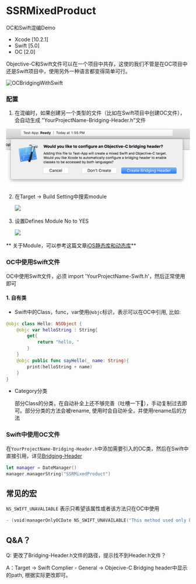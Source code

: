 # SSRMixedProduct
OC和Swift混编Demo
- Xcode [10.2.1]
- Swift [5.0]
- OC [2.0]

Objective-C和Swift文件可以在一个项目中共存，这使的我们不管是在OC项目中还是Swift项目中，使用另外一种语言都变得简单可行。

![OCBridgingWithSwift](/Users/shendong/Documents/github/SSRMixedProduct/sources/OCBridgingWithSwift.png)

### 配置

1. 在混编时，如果创建另一个类型的文件（比如在Swift项目中创建OC文件），会自动生成 "YourProjectName-Bridging-Header.h"文件

![createBridgingHeader](sources/createBridgingHeader.png)

2. 在Target -> Build Setting中搜索module

   ![](/Users/shendong/Documents/github/SSRMixedProduct/sources/searchModule.png)

   

3. 设置Defines Module No to YES

   ![](/Users/shendong/Documents/github/SSRMixedProduct/sources/changeDefineModuleFromNoToYES.png)

** 关于Module，可以参考这篇文章[iOS静态库和动态库](https://juejin.im/post/5ce3ef94f265da1bce3da5b5)**

### OC中使用Swift文件

OC中使用Swift文件，必须 import 'YourProjectName-Swift.h'，然后正常使用即可

#### 1. 自有类

- Swift中的Class，func，var使用`@objc`标识，表示可以在OC中引用, 比如:

```swift
@objc class Hello: NSObject {
    @objc var helloString : String{
        get{
            return "hello, "
        }
    }
    @objc public func sayHello(_ name: String){
        print(helloString + name)
    }
}
```

- Category分类

  部分Class的分类，在自动补全上还不够完善（吐槽一下🍎），手动复制过去即可。部分分类的方法会被rename, 使用时会自动补全，并使用rename后的方法

### Swift中使用OC文件

在`YourProjectName-Bridging-Header.h`中添加需要引入的OC类，然后在Swift中直接引用，详见[Bridging-Header](SSRMixedProduct/SSRMixedProduct-Bridging-Header.h)

```swift
let manager = DateManager()
manager.managerString("SSRMixedProduct")
```



## 常见的宏
`NS_SWIFT_UNAVALIABLE` 表示只希望该属性或者该方法只在OC中使用

```swift
- (void)managerOnlyOCDate NS_SWIFT_UNAVAILABLE("This method used only by OC.");
```


## Q&A？

Q: 更改了Bridging-Header.h文件的路径，提示找不到Header.h文件？

A：Target -> Swift Complier - General -> Objecive-C Bridging header中显示的path, 根据实际更改即可。